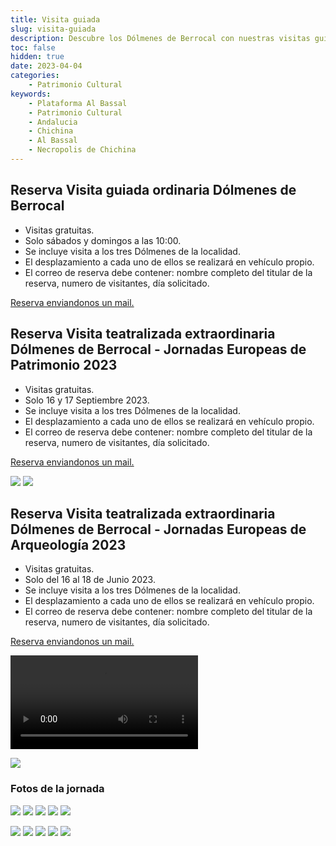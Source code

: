 ```yaml
---
title: Visita guiada
slug: visita-guiada
description: Descubre los Dólmenes de Berrocal con nuestras visitas guiadas gratuitas
toc: false
hidden: true
date: 2023-04-04
categories:
    - Patrimonio Cultural
keywords: 
    - Plataforma Al Bassal
    - Patrimonio Cultural
    - Andalucia
    - Chichina
    - Al Bassal
    - Necropolis de Chichina
---
```


## Reserva Visita guiada ordinaria Dólmenes de Berrocal
* Visitas gratuitas.
* Solo sábados y domingos a las 10:00.
* Se incluye visita a los tres Dólmenes de la localidad.
* El desplazamiento a cada uno de ellos se realizará en vehículo propio.
* El correo de reserva debe contener: nombre completo del titular de la reserva, numero de visitantes, día solicitado.

[Reserva enviandonos un mail.](mailto:plataformaalbassal@gmail.com)

## Reserva Visita teatralizada extraordinaria Dólmenes de Berrocal - Jornadas Europeas de Patrimonio 2023
* Visitas gratuitas.
* Solo 16 y 17 Septiembre 2023.
* Se incluye visita a los tres Dólmenes de la localidad.
* El desplazamiento a cada uno de ellos se realizará en vehículo propio.
* El correo de reserva debe contener: nombre completo del titular de la reserva, numero de visitantes, día solicitado.

[Reserva enviandonos un mail.](mailto:plataformaalbassal@gmail.com)

![](european-heritage-days-logo.jpeg) ![](european-heritage-days-poster.jpeg)

## Reserva Visita teatralizada extraordinaria Dólmenes de Berrocal - Jornadas Europeas de Arqueología 2023
* Visitas gratuitas.
* Solo del 16 al 18 de Junio 2023.
* Se incluye visita a los tres Dólmenes de la localidad.
* El desplazamiento a cada uno de ellos se realizará en vehículo propio.
* El correo de reserva debe contener: nombre completo del titular de la reserva, numero de visitantes, día solicitado.

[Reserva enviandonos un mail.](mailto:plataformaalbassal@gmail.com)

<video controls style="object-fit: fill;">
    <source src="video.webm" type="video/webm">
</video>

![](jornadas-europeas-arqueologia.jpeg)

### Fotos de la jornada
![](IMG-20230619-WA0002.jpg) ![](IMG-20230619-WA0003.jpg) ![](IMG-20230619-WA0004.jpg) ![](IMG-20230619-WA0005.jpg) ![](IMG-20230619-WA0006.jpg)

![](IMG-20230619-WA0007.jpg) ![](IMG-20230619-WA0008.jpg) ![](IMG-20230619-WA0009.jpg) ![](IMG-20230619-WA0010.jpg) ![](IMG-20230619-WA0011.jpg)